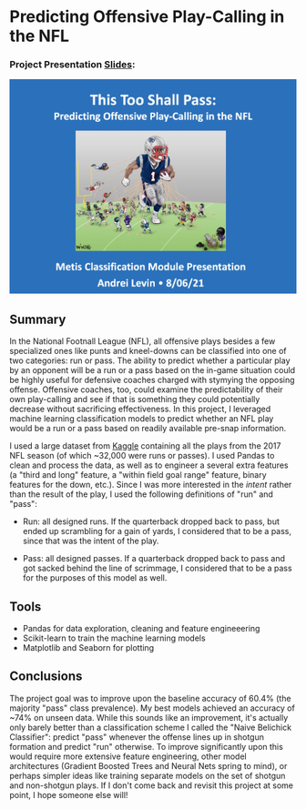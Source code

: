 # Predicting Offensive Play-Calling in the NFL

### Project Presentation [Slides](https://github.com/andreilevin/Classification_project/blob/main/AndreiPresentation.pdf): 

[![AndreiPresentation.pdf:](https://raw.githubusercontent.com/andreilevin/Classification_project/main/cover_screenshot.jpg)](https://github.com/andreilevin/Classification_project/blob/main/AndreiPresentation.pdf)

## Summary

In the National Footnall League (NFL), all offensive plays besides a few specialized ones like punts and kneel-downs can be classified into one of two categories: run or pass.  The ability to predict whether a particular play by an opponent will be a run or a pass based on the in-game situation could be highly useful for defensive coaches charged with stymying the opposing offense.  Offensive coaches, too, could examine the predictability of their own play-calling and see if that is something they could potentially decrease without sacrificing effectiveness.  In this project, I leveraged machine learning classification models to predict whether an NFL play would be a run or a pass based on readily available pre-snap information.

I used a large dataset from [Kaggle](https://www.kaggle.com/maxhorowitz/nflplaybyplay2009to2016?select=NFL+Play+by+Play+2009-2018+%28v5%29.csv) containing all the plays from the 2017 NFL season (of which ~32,000 were runs or passes).  I used Pandas to clean and process the data, as well as to engineer a several extra features (a "third and long" feature, a "within field goal range" feature, binary features for the down, etc.).  Since I was more interested in the *intent* rather than the result of the play, I used the following definitions of "run" and "pass":

- Run: all designed runs.   If the quarterback dropped back to pass, but ended up scrambling for a gain of yards, I considered that to be a pass, since that was the intent of the play.

- Pass: all designed passes.  If a quarterback dropped back to pass and got sacked behind the line of scrimmage, I considered that to be a pass for the purposes of this model as well.

## Tools 

* Pandas for data exploration, cleaning and feature engineeering
* Scikit-learn to train the machine learning models
* Matplotlib and Seaborn for plotting 

## Conclusions

The project goal was to improve upon the baseline accuracy of 60.4% (the majority "pass" class prevalence).  My best models achieved an accuracy of ~74% on unseen data.  While this sounds like an improvement, it's actually only barely better than a classification scheme I called the "Naive Belichick Classifier":  predict "pass" whenever the offense lines up in shotgun formation and predict "run" otherwise.  To improve significantly upon this would require more extensive feature engineering, other model architectures (Gradient Boosted Trees and Neural Nets spring to mind), or perhaps simpler ideas like training separate models on the set of shotgun and non-shotgun plays.  If I don't come back and revisit this project at some point, I hope someone else will!

